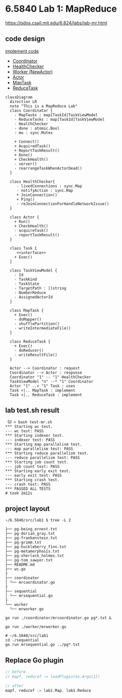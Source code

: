 # 6.5840 Lab 1: MapReduce

<https://pdos.csail.mit.edu/6.824/labs/lab-mr.html>

## code design

[implement code](../mr)
- [Coordinator](../mr/coordinator.go#L41)
- [HealthChecker](../mr/health.go#L31)
- [Worker (NewActor)](../mr/worker.go#L26)
- [Actor](../mr/actor.go#L51)
- [MapTask](../mr/task.go#L60)
- [ReduceTask](../mr/task.go#L143)

```mermaid
classDiagram
  direction LR
  note "This is a MapReduce Lab"
  class Coordinator {
    - MapTasks : map[TaskId]TaskViewModel
    - ReduceTasks : map[TaskId]TaskViewModel
    - HealthChecker
    - done : atomic.Bool
    - mu : sync.Mutex

    + Connect()
    + AcquiredTask()
    + ReportTaskResult()
    + Done()
    + CheckHealth()
    - server()
    - rearrangeTaskWhenActorDead()
  }
  
  class HealthChecker{
     - livedConnections : sync.Map 
     - notifyAction : sync.Map     
     + JoinConnection() 
     + Ping()
     - reJoinConnectionForHandleNetworkIssue()
  }

  class Actor {
    + Run()
    + CheckHealth()
    - acquireTask()
    - reportTaskResult()
  }

  class Task {
     <<interface>>
    + Exec()
  }

  class TaskViewModel {
    - Id 
    - TaskKind
    - TaskState
    - TargetPath : []string
    - NumberReduce
    - AssignedActorId
  }

  class MapTask {
    + Exec()
    - doMapper()
    - shufflePartition()
    - writeIntermediateFile()
  }

  class ReduceTask {
    + Exec()
    - doReducer()
    - writeResultFile()
  }

  Actor --> Coordinator : request
  Coordinator --> Actor : response
  Coordinator "1" -- "1" HealthChecker 
  TaskViewModel "n" --* "1" Coordinator
  Actor "1" ..> "1" Task : uses
  Task <|.. MapTask : implement
  Task <|.. ReduceTask : implement
```

## lab test.sh result

```shell
 🐱 > bash test-mr.sh
*** Starting wc test.
--- wc test: PASS
*** Starting indexer test.
--- indexer test: PASS
*** Starting map parallelism test.
--- map parallelism test: PASS
*** Starting reduce parallelism test.
--- reduce parallelism test: PASS
*** Starting job count test.
--- job count test: PASS
*** Starting early exit test.
--- early exit test: PASS
*** Starting crash test.
--- crash test: PASS
*** PASSED ALL TESTS
# took 2m12s
```

## project layout

```
~/6.5840/src/lab1 $ tree -L 2

├── pg-being_ernest.txt
├── pg-dorian_gray.txt
├── pg-frankenstein.txt
├── pg-grimm.txt
├── pg-huckleberry_finn.txt
├── pg-metamorphosis.txt
├── pg-sherlock_holmes.txt
├── pg-tom_sawyer.txt
├── README.md
├── wc.go
├
├── coordinator
│ └── mrcoordinator.go
├
├── sequential
│ └── mrsequential.go
├
└── worker
  └── mrworker.go
```

```shell
go run ./coordinator/mrcoordinator.go pg*.txt &

go run ./worker/mrworker.go
```

```shell
# ~/6.5840/src/lab1
cd ./sequential
go run mrsequential.go ../pg*.txt
```

## Replace Go plugin

```go
// before
// mapf, reducef := loadPlugin(os.Args[1])

// after
mapf, reducef := lab1.Map, lab1.Reduce
```